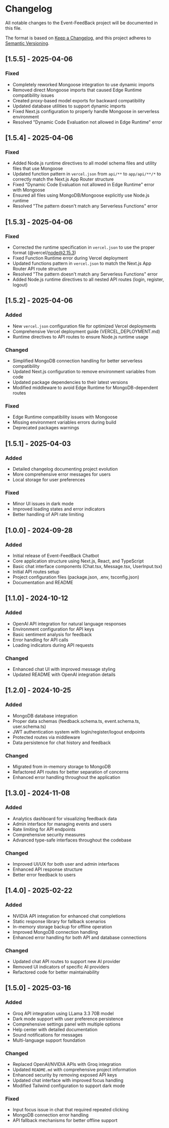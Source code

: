 # Changelog

All notable changes to the Event-FeedBack project will be documented in this file.

The format is based on [Keep a Changelog](https://keepachangelog.com/en/1.0.0/),
and this project adheres to [Semantic Versioning](https://semver.org/spec/v2.0.0.html).

## [1.5.5] - 2025-04-06

### Fixed
- Completely reworked Mongoose integration to use dynamic imports
- Removed direct Mongoose imports that caused Edge Runtime compatibility issues
- Created proxy-based model exports for backward compatibility
- Updated database utilities to support dynamic imports
- Fixed Next.js configuration to properly handle Mongoose in serverless environment
- Resolved "Dynamic Code Evaluation not allowed in Edge Runtime" error

## [1.5.4] - 2025-04-06

### Fixed
- Added Node.js runtime directives to all model schema files and utility files that use Mongoose
- Updated function pattern in `vercel.json` from `api/**` to `app/api/**/*` to correctly match the Next.js App Router structure
- Fixed "Dynamic Code Evaluation not allowed in Edge Runtime" error with Mongoose
- Ensured all files using MongoDB/Mongoose explicitly use Node.js runtime
- Resolved "The pattern doesn't match any Serverless Functions" error

## [1.5.3] - 2025-04-06

### Fixed
- Corrected the runtime specification in `vercel.json` to use the proper format (@vercel/node@2.15.3)
- Fixed Function Runtime error during Vercel deployment
- Updated functions pattern in `vercel.json` to match the Next.js App Router API route structure 
- Resolved "The pattern doesn't match any Serverless Functions" error
- Added Node.js runtime directives to all nested API routes (login, register, logout)

## [1.5.2] - 2025-04-06

### Added
- New `vercel.json` configuration file for optimized Vercel deployments
- Comprehensive Vercel deployment guide (VERCEL_DEPLOYMENT.md)
- Runtime directives to API routes to ensure Node.js runtime usage

### Changed
- Simplified MongoDB connection handling for better serverless compatibility
- Updated Next.js configuration to remove environment variables from code
- Updated package dependencies to their latest versions
- Modified middleware to avoid Edge Runtime for MongoDB-dependent routes

### Fixed
- Edge Runtime compatibility issues with Mongoose
- Missing environment variables errors during build
- Deprecated packages warnings

## [1.5.1] - 2025-04-03

### Added
- Detailed changelog documenting project evolution
- More comprehensive error messages for users
- Local storage for user preferences

### Fixed
- Minor UI issues in dark mode
- Improved loading states and error indicators
- Better handling of API rate limiting 

## [1.0.0] - 2024-09-28

### Added
- Initial release of Event-FeedBack Chatbot
- Core application structure using Next.js, React, and TypeScript
- Basic chat interface components (Chat.tsx, Message.tsx, UserInput.tsx)
- Initial API routes setup
- Project configuration files (package.json, .env, tsconfig.json)
- Documentation and README

## [1.1.0] - 2024-10-12

### Added
- OpenAI API integration for natural language responses
- Environment configuration for API keys
- Basic sentiment analysis for feedback
- Error handling for API calls
- Loading indicators during API requests

### Changed
- Enhanced chat UI with improved message styling
- Updated README with OpenAI integration details

## [1.2.0] - 2024-10-25

### Added
- MongoDB database integration
- Proper data schemas (feedback.schema.ts, event.schema.ts, user.schema.ts)
- JWT authentication system with login/register/logout endpoints
- Protected routes via middleware
- Data persistence for chat history and feedback

### Changed
- Migrated from in-memory storage to MongoDB
- Refactored API routes for better separation of concerns
- Enhanced error handling throughout the application

## [1.3.0] - 2024-11-08

### Added
- Analytics dashboard for visualizing feedback data
- Admin interface for managing events and users
- Rate limiting for API endpoints
- Comprehensive security measures
- Advanced type-safe interfaces throughout the codebase

### Changed
- Improved UI/UX for both user and admin interfaces
- Enhanced API response structure
- Better error feedback to users

## [1.4.0] - 2025-02-22

### Added
- NVIDIA API integration for enhanced chat completions
- Static response library for fallback scenarios
- In-memory storage backup for offline operation
- Improved MongoDB connection handling
- Enhanced error handling for both API and database connections

### Changed
- Updated chat API routes to support new AI provider
- Removed UI indicators of specific AI providers
- Refactored code for better maintainability

## [1.5.0] - 2025-03-16

### Added
- Groq API integration using LLama 3.3 70B model
- Dark mode support with user preference persistence
- Comprehensive settings panel with multiple options
- Help center with detailed documentation
- Sound notifications for messages
- Multi-language support foundation

### Changed
- Replaced OpenAI/NVIDIA APIs with Groq integration
- Updated `README.md` with comprehensive project information
- Enhanced security by removing exposed API keys
- Updated chat interface with improved focus handling
- Modified Tailwind configuration to support dark mode

### Fixed
- Input focus issue in chat that required repeated clicking
- MongoDB connection error handling
- API fallback mechanisms for better offline support

